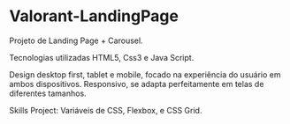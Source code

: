 # Valorant-LandingPage

Projeto de Landing Page + Carousel.

Tecnologias utilizadas HTML5, Css3 e Java Script.

Design desktop first, tablet e mobile, focado na experiência do usuário em ambos dispositivos. Responsivo, se adapta perfeitamente em telas de diferentes tamanhos.

Skills Project: Variáveis de CSS, Flexbox, e CSS Grid.

